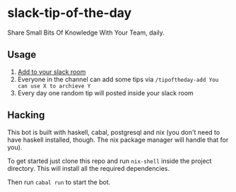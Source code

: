 # slack-tip-of-the-day
Share Small Bits Of Knowledge With Your Team, daily.

## Usage
1. [Add to your slack room](https://slack-tip-of-the-day.mpscholten.de/)
2. Everyone in the channel can add some tips via `/tipoftheday-add You can use X to archieve Y`
3. Every day one random tip will posted inside your slack room

## Hacking

This bot is built with haskell, cabal, postgresql and nix (you don't need to have haskell installed, though. The nix package manager will handle that for you).

To get started just clone this repo and run `nix-shell` inside the project directory. This will install all the required dependencies.

Then run `cabal run` to start the bot.
